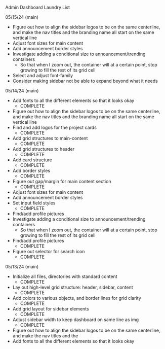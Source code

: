 Admin Dashboard Laundry List

05/15/24 (main)
- Figure out how to align the sidebar logos to be on the same centerline, and
  make the nav titles and the branding name all start on the same vertical line
- Adjust font sizes for main content
- Add announcement border styles
- Investigate adding a conditional size to announcement/trending containers
    - So that when I zoom out, the container will at a certain point, stop
      growing to fill the rest of its grid cell
- Select and adjust font-family
- Consider making sidebar not be able to expand beyond what it needs

05/14/24 (main)
- Add fonts to all the different elements so that it looks okay
    - COMPLETE
- Figure out how to align the sidebar logos to be on the same centerline, and
  make the nav titles and the branding name all start on the same vertical line
- Find and add logos for the project cards
    - COMPLETE
- Add grid structures to main-content
    - COMPLETE
- Add grid structures to header
    - COMPLETE
- Add card structure
    - COMPLETE
- Add border styles
    - COMPLETE
- Figure out gap/margin for main content section
    - COMPLETE
- Adjust font sizes for main content
- Add announcement border styles
- Set input field styles
    - COMPLETE
- Find/add profile pictures
- Investigate adding a conditional size to announcement/trending containers
    - So that when I zoom out, the container will at a certain point, stop
      growing to fill the rest of its grid cell
- Find/add profile pictures
    - COMPLETE
- Figure out selector for search icon
    - COMPLETE

05/13/24 (main)
- Initialize all files, directories with standard content
    - COMPLETE
- Lay out high-level grid structure: header, sidebar, content
    - COMPLETE
- Add colors to various objects, and border lines for grid clarity
    - COMPLETE
- Add grid layout for sidebar elements
    - COMPLETE
- Adjust sidebar width to keep dashboard on same line as img
    - COMPLETE
- Figure out how to align the sidebar logos to be on the same centerline, and
  make the nav titles and the 
- Add fonts to all the different elements so that it looks okay